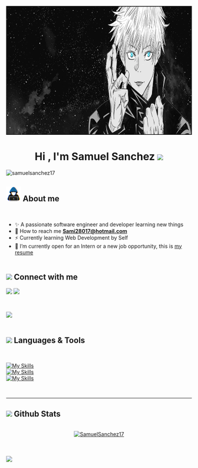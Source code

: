 <img src="https://github.com/SamuelSanchez17/SamuelSanchez17/blob/main/gojo.gif?raw=true" alt="Banner" width="1000" height="350">




<h1 align="center"><b>Hi , I'm Samuel Sanchez </b><img src="https://media.giphy.com/media/hvRJCLFzcasrR4ia7z/giphy.gif" width="35"></h1>
<!--  -->
<p align="left"> <img src="https://komarev.com/ghpvc/?username=samuelsanchez17&label=Profile%20views&color=0e75b6&style=flat" alt="samuelsanchez17" /> </p>

## <picture><img src = "https://github.com/0xAbdulKhalid/0xAbdulKhalid/raw/main/assets/mdImages/about_me.gif" width = 40px></picture> **About me**

<br>

- :sparkles: A passionate software engineer and developer learning new things
- :e-mail: How to reach me <a href="mailto:Sami28017@hotmail.com"><b>Sami28017@hotmail.com</b></a>
- :zap: Currently learning Web Development by Self
- :calling: I’m currently open for an Intern or a new job opportunity, this is [my resume](https://read.cv/samuel_sanchez)
<br><br>

## <img src='https://raw.githubusercontent.com/ShahriarShafin/ShahriarShafin/main/Assets/handshake.gif' width ="50"><b> Connect with me </b>
<a href = 'https://www.linkedin.com/in/samuel-sanchez-guzman-98a5a827a'> <img src="https://skillicons.dev/icons?i=linkedin"/></a> 
<a href = 'https://discordapp.com/users/812042976398147695'> <img src="https://skillicons.dev/icons?i=discord"/></a> 

<br>

<img src="https://user-images.githubusercontent.com/73097560/115834477-dbab4500-a447-11eb-908a-139a6edaec5c.gif"><br><br>
## <img src="https://media2.giphy.com/media/QssGEmpkyEOhBCb7e1/giphy.gif?cid=ecf05e47a0n3gi1bfqntqmob8g9aid1oyj2wr3ds3mg700bl&rid=giphy.gif" width ="25"><b> Languages & Tools </b>
<br>

<p align="center">
  
  [![My Skills](https://skillicons.dev/icons?i=c,java,php,py,js,vue,swift,html,css)](https://skillicons.dev)<br>
  [![My Skills](https://skillicons.dev/icons?i=mysql,postgres,mongo)](https://skillicons.dev)<br>
  [![My Skills](https://skillicons.dev/icons?i=gcp,pycharm,git,github,linux,vscode)](https://skillicons.dev)	
  

</p>

<br>

-----

## <img src="https://media.giphy.com/media/iY8CRBdQXODJSCERIr/giphy.gif" width="35"><b> Github Stats </b>
<br>

<div align="center">

<a href="https://https://github.com/SamuelSanchez17/">
  <img src="https://github-readme-stats.vercel.app/api/top-langs?username=SamuelSanchez17&show_icons=true&locale=en&layout=compact&line_height=20&title_color=7A7ADB&icon_color=2234AE&text_color=D3D3D3&bg_color=0,000000,130F40" width="375"  alt="SamuelSanchez17"/>
</a>
</div>


<br>
<br>
<br>

<img src="https://user-images.githubusercontent.com/73097560/115834477-dbab4500-a447-11eb-908a-139a6edaec5c.gif">

